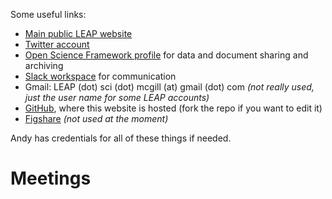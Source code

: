 Some useful links:

- [Main public LEAP website](http://gonzalezlab.weebly.com/leap.html)
- [Twitter account](https://twitter.com/leap_sci)
- [Open Science Framework profile](https://osf.io/sq7vj/) for data and document sharing and archiving
- [Slack workspace](https://leap-sci.slack.com/) for communication
- Gmail: LEAP (dot) sci (dot) mcgill (at) gmail (dot) com _(not really used, just the user name for some LEAP accounts)_
- [GitHub](https://github.com/LEAP-sci), where this website is hosted (fork the repo if you want to edit it)
- [Figshare](https://figshare.com/authors/LEAP_Sci/4607284) _(not used at the moment)_

Andy has credentials for all of these things if needed.

# Meetings #
